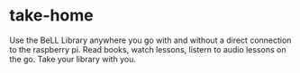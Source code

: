# take-home
Use the BeLL Library anywhere you go with and without a direct connection to the raspberry pi. Read books, watch lessons, listern to audio lessons on the go. Take your library with you.

